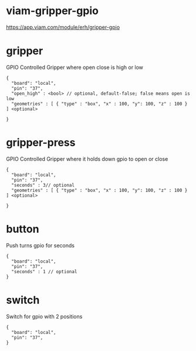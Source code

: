 # viam-gripper-gpio

https://app.viam.com/module/erh/gripper-gpio

# gripper
GPIO Controlled Gripper where open close is high or low
```
{
  "board": "local",
  "pin": "37",
  "open_high" : <bool> // optional, default-false; false means open is low
  "geometries" : [ { "type" : "box", "x" : 100, "y": 100, "z" : 100 } ] <optional>

}
```

# gripper-press
GPIO Controlled Gripper where it holds down gpio to open or close
```
{
  "board": "local",
  "pin": "37",
  "seconds" : 3// optional
  "geometries" : [ { "type" : "box", "x" : 100, "y": 100, "z" : 100 } ] <optional>

}
```

# button
Push turns gpio for seconds
```
{
  "board": "local",
  "pin": "37",
  "seconds" : 1 // optional
}
```

# switch
Switch for gpio with 2 positions
```
{
  "board": "local",
  "pin": "37",
}
```
